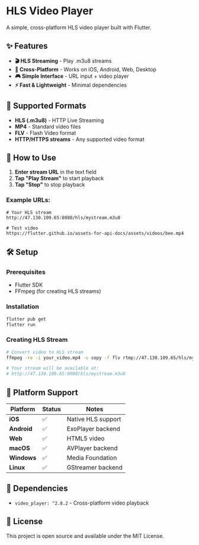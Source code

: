 # HLS Video Player

A simple, cross-platform HLS video player built with Flutter.

## ✨ Features

- **🎬 HLS Streaming** - Play .m3u8 streams
- **📱 Cross-Platform** - Works on iOS, Android, Web, Desktop
- **🎮 Simple Interface** - URL input + video player
- **⚡ Fast & Lightweight** - Minimal dependencies

## 🎯 Supported Formats

- **HLS (.m3u8)** - HTTP Live Streaming
- **MP4** - Standard video files
- **FLV** - Flash Video format
- **HTTP/HTTPS streams** - Any supported video format

## 🚀 How to Use

1. **Enter stream URL** in the text field
2. **Tap "Play Stream"** to start playback
3. **Tap "Stop"** to stop playback

### Example URLs:
```
# Your HLS stream
http://47.130.109.65:8080/hls/mystream.m3u8

# Test video
https://flutter.github.io/assets-for-api-docs/assets/videos/bee.mp4
```

## 🛠️ Setup

### Prerequisites
- Flutter SDK
- FFmpeg (for creating HLS streams)

### Installation
```bash
flutter pub get
flutter run
```

### Creating HLS Stream
```bash
# Convert video to HLS stream
ffmpeg -re -i your_video.mp4 -c copy -f flv rtmp://47.130.109.65/hls/mystream

# Your stream will be available at:
# http://47.130.109.65:8080/hls/mystream.m3u8
```

## 📱 Platform Support

| Platform | Status | Notes |
|----------|--------|--------|
| **iOS** | ✅ | Native HLS support |
| **Android** | ✅ | ExoPlayer backend |
| **Web** | ✅ | HTML5 video |
| **macOS** | ✅ | AVPlayer backend |
| **Windows** | ✅ | Media Foundation |
| **Linux** | ✅ | GStreamer backend |

## 🔧 Dependencies

- `video_player: ^2.8.2` - Cross-platform video playback

## 📝 License

This project is open source and available under the MIT License.
